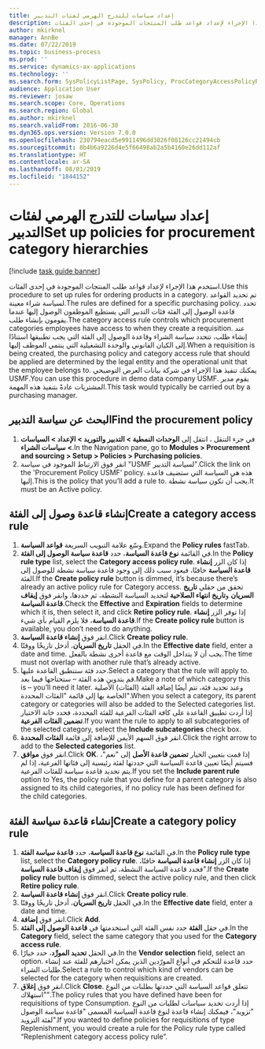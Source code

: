 ```yaml
---
title: إعداد سياسات للتدرج الهرمي لفئات التدبير
description: استخدم هذا الإجراء لإعداد قواعد طلب المنتجات الموجودة في إحدى الفئات.
author: mkirknel
manager: AnnBe
ms.date: 07/22/2019
ms.topic: business-process
ms.prod: ''
ms.service: dynamics-ax-applications
ms.technology: ''
ms.search.form: SysPolicyListPage, SysPolicy, ProcCategoryAccessPolicyRule, ProcCategoryPolicyRule, EcoResCategorySingleLookup
audience: Application User
ms.reviewer: josaw
ms.search.scope: Core, Operations
ms.search.region: Global
ms.author: mkirknel
ms.search.validFrom: 2016-06-30
ms.dyn365.ops.version: Version 7.0.0
ms.openlocfilehash: 230794eacd5e9911496dd3826f08126cc21494cb
ms.sourcegitcommit: 8b4b6a9226d4e5f66498ab2a5b4160e26dd112af
ms.translationtype: HT
ms.contentlocale: ar-SA
ms.lasthandoff: 08/01/2019
ms.locfileid: "1844152"
---
```

# <a name="set-up-policies-for-procurement-category-hierarchies"></a><span data-ttu-id="25e0a-103">إعداد سياسات للتدرج الهرمي لفئات التدبير</span><span class="sxs-lookup"><span data-stu-id="25e0a-103">Set up policies for procurement category hierarchies</span></span>

[!include [task guide banner](../../includes/task-guide-banner.md)]

<span data-ttu-id="25e0a-104">استخدم هذا الإجراء لإعداد قواعد طلب المنتجات الموجودة في إحدى الفئات.</span><span class="sxs-lookup"><span data-stu-id="25e0a-104">Use this procedure to set up rules for ordering products in a category.</span></span> <span data-ttu-id="25e0a-105">تم تحديد القواعد لسياسة شراء معينة.</span><span class="sxs-lookup"><span data-stu-id="25e0a-105">The rules are defined for a specific purchasing policy.</span></span> <span data-ttu-id="25e0a-106">تحدد قاعدة الوصول إلى الفئة فئات التدبير التي يستطيع الموظفون الوصول إليها عندما يقومون بإنشاء طلب.</span><span class="sxs-lookup"><span data-stu-id="25e0a-106">The category access rule controls which procurement categories employees have access to when they create a requisition.</span></span> <span data-ttu-id="25e0a-107">عند إنشاء طلب، تتحدد سياسة الشراء وقاعدة الوصول إلى الفئة التي يجب تطبيقها استنادًا إلى الكيان القانوني والوحدة التشغيلية التي ينتمي الموظف إليها.</span><span class="sxs-lookup"><span data-stu-id="25e0a-107">When a requisition is being created, the purchasing policy and category access rule that should be applied are determined by the legal entity and the operational unit that the employee belongs to.</span></span> <span data-ttu-id="25e0a-108">يمكنك تنفيذ هذا الإجراء في شركة بيانات العرض التوضيحي USMF.</span><span class="sxs-lookup"><span data-stu-id="25e0a-108">You can use this procedure in demo data company USMF.</span></span> <span data-ttu-id="25e0a-109">يقوم مدير المشتريات عادةً بتنفيذ هذه المهمة.</span><span class="sxs-lookup"><span data-stu-id="25e0a-109">This task would typically be carried out by a purchasing manager.</span></span>


## <a name="find-the-procurement-policy"></a><span data-ttu-id="25e0a-110">البحث عن سياسة التدبير</span><span class="sxs-lookup"><span data-stu-id="25e0a-110">Find the procurement policy</span></span>
1. <span data-ttu-id="25e0a-111">في جزء التنقل ، انتقل إلى **الوحدات النمطية > التدبير والتوريد‬ > الإعداد > السياسات > سياسات الشراء**.</span><span class="sxs-lookup"><span data-stu-id="25e0a-111">In the Navigation pane, go to **Modules > Procurement and sourcing > Setup > Policies > Purchasing policies**.</span></span>
2. <span data-ttu-id="25e0a-112">انقر فوق الارتباط الموجود في سياسة "USMF لسياسة التدبير".</span><span class="sxs-lookup"><span data-stu-id="25e0a-112">Click the link on the 'Procurement Policy USMF' policy.</span></span> <span data-ttu-id="25e0a-113">هذه هي السياسة التي ستضيف قاعدة إليها.</span><span class="sxs-lookup"><span data-stu-id="25e0a-113">This is the policy that you’ll add a rule to.</span></span> <span data-ttu-id="25e0a-114">يجب أن تكون سياسة نشطة.</span><span class="sxs-lookup"><span data-stu-id="25e0a-114">It must be an Active policy.</span></span>  

## <a name="create-a-category-access-rule"></a><span data-ttu-id="25e0a-115">إنشاء قاعدة وصول إلى الفئة</span><span class="sxs-lookup"><span data-stu-id="25e0a-115">Create a category access rule</span></span>
1. <span data-ttu-id="25e0a-116">وسّع علامة التبويب السريعة **قواعد السياسة**.</span><span class="sxs-lookup"><span data-stu-id="25e0a-116">Expand the **Policy rules** fastTab.</span></span>
2. <span data-ttu-id="25e0a-117">في القائمة **نوع قاعدة السياسة**، حدد **قاعدة سياسة الوصول إلى الفئة‬**.</span><span class="sxs-lookup"><span data-stu-id="25e0a-117">In the **Policy rule type** list, select the **Category access policy rule**.</span></span> <span data-ttu-id="25e0a-118">إذا كان الزر **إنشاء قاعدة السياسة** خافتًا، فيعود سبب ذلك إلى وجود قاعدة سياسة نشطة للوصول إلى الفئة.</span><span class="sxs-lookup"><span data-stu-id="25e0a-118">If the **Create policy rule** button is dimmed, it’s because there’s already an active policy rule for Category access.</span></span> <span data-ttu-id="25e0a-119">تحقق من حقلي **تاريخ السريان** و**تاريخ انتهاء الصلاحية** لتحديد السياسة النشطة، ثم حددها، وانقر فوق **إيقاف قاعدة السياسة‬**.</span><span class="sxs-lookup"><span data-stu-id="25e0a-119">Check the **Effective** and **Expiration** fields to determine which it is, then select it, and click **Retire policy rule**.</span></span> <span data-ttu-id="25e0a-120">إذا توفر الزر **إنشاء قاعدة السياسة**، فلا يلزم القيام بأي شيء.</span><span class="sxs-lookup"><span data-stu-id="25e0a-120">If the **Create policy rule** button is available, you don’t need to do anything.</span></span>  
3. <span data-ttu-id="25e0a-121">انقر فوق **إنشاء قاعدة السياسة**.</span><span class="sxs-lookup"><span data-stu-id="25e0a-121">Click **Create policy rule**.</span></span>
4. <span data-ttu-id="25e0a-122">في الحقل **تاريخ السريان**، أدخل تاريخًا ووقتًا.</span><span class="sxs-lookup"><span data-stu-id="25e0a-122">In the **Effective date** field, enter a date and time.</span></span> <span data-ttu-id="25e0a-123">يجب أن لا يتداخل الوقت مع قاعدة أخرى نشطة بالفعل.</span><span class="sxs-lookup"><span data-stu-id="25e0a-123">The time must not overlap with another rule that’s already active.</span></span>  
5. <span data-ttu-id="25e0a-124">حدد فئة ستنطبق القاعدة عليها.</span><span class="sxs-lookup"><span data-stu-id="25e0a-124">Select a category that the rule will apply to.</span></span> <span data-ttu-id="25e0a-125">قم بتدوين هذه الفئة – ستحتاجها فيما بعد.</span><span class="sxs-lookup"><span data-stu-id="25e0a-125">Make a note of which category this is – you’ll need it later.</span></span> <span data-ttu-id="25e0a-126">وعند تحديد فئة، تتم أيضًا إضافة الفئة (الفئات) الأصلية الخاصة بها إلى قائمة "الفئات المحددة".</span><span class="sxs-lookup"><span data-stu-id="25e0a-126">When you select a category, its parent category or categories will also be added to the Selected categories list.</span></span> <span data-ttu-id="25e0a-127">إذا أردت تطبيق القاعدة على كافة الفئات الفرعية للفئة المحددة، فحدد خانة الاختيار **تضمين الفئات الفرعية**.</span><span class="sxs-lookup"><span data-stu-id="25e0a-127">If you want the rule to apply to all subcategories of the selected category, select the **Include subcategories** check box.</span></span>
6. <span data-ttu-id="25e0a-128">انقر فوق السهم الأيمن للإضافة إلى قائمة **الفئات المحددة**.</span><span class="sxs-lookup"><span data-stu-id="25e0a-128">Click the right arrow to add to the **Selected categories** list.</span></span>  
4. <span data-ttu-id="25e0a-129">انقر فوق **موافق**.</span><span class="sxs-lookup"><span data-stu-id="25e0a-129">Click **OK**.</span></span> <span data-ttu-id="25e0a-130">إذا قمت بتعيين الخيار **تضمين قاعدة الأصل** إلى "نعم"، فسيتم أيضًا تعيين قاعدة السياسة التي حددتها لفئة رئيسية إلى فئاتها الفرعية، إذا لم يتم تحديد قاعدة سياسة للفئات الفرعية.</span><span class="sxs-lookup"><span data-stu-id="25e0a-130">If you set the **Include parent rule** option to Yes, the policy rule that you define for a parent category is also assigned to its child categories, if no policy rule has been defined for the child categories.</span></span>

## <a name="create-a-category-policy-rule"></a><span data-ttu-id="25e0a-131">إنشاء قاعدة سياسة الفئة</span><span class="sxs-lookup"><span data-stu-id="25e0a-131">Create a category policy rule</span></span>
1. <span data-ttu-id="25e0a-132">في القائمة **نوع قاعدة السياسة**، حدد **قاعدة سياسة الفئة‬**.</span><span class="sxs-lookup"><span data-stu-id="25e0a-132">In the **Policy rule type** list, select the **Category policy rule**.</span></span> <span data-ttu-id="25e0a-133">إذا كان الزر **إنشاء قاعدة السياسة‬** خافتًا، فحدد قاعدة السياسة النشطة، ثم انقر فوق **إيقاف قاعدة السياسة**".</span><span class="sxs-lookup"><span data-stu-id="25e0a-133">If the **Create policy rule** button is dimmed, select the active policy rule, and then click **Retire policy rule**.</span></span>  
2. <span data-ttu-id="25e0a-134">انقر فوق **إنشاء قاعدة السياسة**.</span><span class="sxs-lookup"><span data-stu-id="25e0a-134">Click **Create policy rule**.</span></span>
3. <span data-ttu-id="25e0a-135">في الحقل **تاريخ السريان**، أدخل تاريخًا ووقتًا.</span><span class="sxs-lookup"><span data-stu-id="25e0a-135">In the **Effective date** field, enter a date and time.</span></span>
4. <span data-ttu-id="25e0a-136">انقر فوق **إضافة**.</span><span class="sxs-lookup"><span data-stu-id="25e0a-136">Click **Add**.</span></span>
5. <span data-ttu-id="25e0a-137">في حقل **الفئة** حدد نفس الفئة التي استخدمتها في **قاعدة الوصول إلى الفئة**.</span><span class="sxs-lookup"><span data-stu-id="25e0a-137">In the **Category** field, select the same category that you used for the **Category access rule**.</span></span>
6. <span data-ttu-id="25e0a-138">في الحقل **تحديد المورِّد**، حدد خيارًا.</span><span class="sxs-lookup"><span data-stu-id="25e0a-138">In the **Vendor selection** field, select an option.</span></span> <span data-ttu-id="25e0a-139">حدد قاعدة للتحكم في أنواع المورّدين الذين يمكن اختيارهم للفئة عند إنشاء طلبات الشراء.</span><span class="sxs-lookup"><span data-stu-id="25e0a-139">Select a rule to control which kind of vendors can be selected for the category when requisitions are created.</span></span>  
7. <span data-ttu-id="25e0a-140">انقر فوق **إغلاق**.</span><span class="sxs-lookup"><span data-stu-id="25e0a-140">Click **Close**.</span></span> <span data-ttu-id="25e0a-141">تتعلق قواعد السياسة التي حددتها بطلبات من النوع "استهلاك".</span><span class="sxs-lookup"><span data-stu-id="25e0a-141">The policy rules that you have defined have been for requisitions of type Consumption.</span></span> <span data-ttu-id="25e0a-142">إذا أردت تحديد سياسات لطلبات من النوع "تزويد"، فيمكنك إنشاء قاعدة لنوع قاعدة السياسة المسمى "قاعدة سياسة الوصول لفئة التزويد‬".</span><span class="sxs-lookup"><span data-stu-id="25e0a-142">If you wanted to define policies for requisitions of type Replenishment, you would create a rule for the Policy rule type called “Replenishment category access policy rule”.</span></span>  

